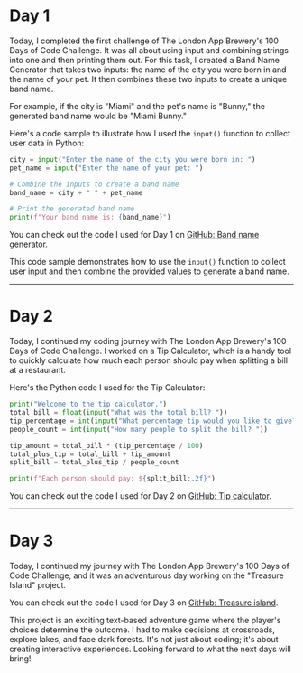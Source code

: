 # Day 1

Today, I completed the first challenge of The London App Brewery's 100 Days of Code Challenge. It was all about using input and combining strings into one and then printing them out. For this task, I created a Band Name Generator that takes two inputs: the name of the city you were born in and the name of your pet. It then combines these two inputs to create a unique band name.

For example, if the city is "Miami" and the pet's name is "Bunny," the generated band name would be "Miami Bunny."

Here's a code sample to illustrate how I used the `input()` function to collect user data in Python:

```python
city = input("Enter the name of the city you were born in: ")
pet_name = input("Enter the name of your pet: ")

# Combine the inputs to create a band name
band_name = city + " " + pet_name

# Print the generated band name
print(f"Your band name is: {band_name}")
```
You can check out the code I used for Day 1 on [GitHub: Band name generator](https://github.com/JelleWierenga/the-London-App-Brewery/tree/main/Band%20name%20generator).


This code sample demonstrates how to use the `input()` function to collect user input and then combine the provided values to generate a band name.


---
# Day 2

Today, I continued my coding journey with The London App Brewery's 100 Days of Code Challenge. I worked on a Tip Calculator, which is a handy tool to quickly calculate how much each person should pay when splitting a bill at a restaurant.

Here's the Python code I used for the Tip Calculator:

```python
print("Welcome to the tip calculator.")
total_bill = float(input("What was the total bill? "))
tip_percentage = int(input("What percentage tip would you like to give? 10, 12, or 15? "))
people_count = int(input("How many people to split the bill? "))

tip_amount = total_bill * (tip_percentage / 100)
total_plus_tip = total_bill + tip_amount
split_bill = total_plus_tip / people_count

print(f"Each person should pay: ${split_bill:.2f}")
```
You can check out the code I used for Day 2 on [GitHub: Tip calculator](https://github.com/JelleWierenga/the-London-App-Brewery/tree/main/Tip%20Calculator).

---
# Day 3

Today, I continued my journey with The London App Brewery's 100 Days of Code Challenge, and it was an adventurous day working on the "Treasure Island" project.

You can check out the code I used for Day 3 on [GitHub: Treasure island](https://github.com/JelleWierenga/the-London-App-Brewery/tree/main/Treasure%20island).

This project is an exciting text-based adventure game where the player's choices determine the outcome. I had to make decisions at crossroads, explore lakes, and face dark forests. It's not just about coding; it's about creating interactive experiences. Looking forward to what the next days will bring!

